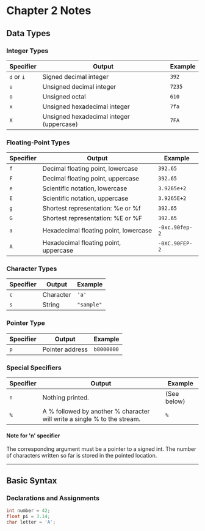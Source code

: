 # Chapter 2 Notes

## Data Types

### Integer Types

| Specifier | Output                         | Example  |
|-----------|--------------------------------|----------|
| `d` or `i` | Signed decimal integer         | `392`    |
| `u`         | Unsigned decimal integer       | `7235`   |
| `o`         | Unsigned octal                 | `610`    |
| `x`         | Unsigned hexadecimal integer   | `7fa`    |
| `X`         | Unsigned hexadecimal integer (uppercase) | `7FA` |

### Floating-Point Types

| Specifier | Output                                    | Example     |
|-----------|-------------------------------------------|-------------|
| `f`         | Decimal floating point, lowercase        | `392.65`      |
| `F`         | Decimal floating point, uppercase        | `392.65`      |
| `e`         | Scientific notation, lowercase            | `3.9265e+2`   |
| `E`         | Scientific notation, uppercase            | `3.9265E+2`   |
| `g`         | Shortest representation: %e or %f        | `392.65`      |
| `G`         | Shortest representation: %E or %F        | `392.65`      |
| `a`         | Hexadecimal floating point, lowercase    | `-0xc.90fep-2`|
| `A`         | Hexadecimal floating point, uppercase    | `-0XC.90FEP-2`|

### Character Types

| Specifier | Output        | Example |
|-----------|---------------|---------|
| `c`         | Character     | `'a'`     |
| `s`         | String        | `"sample"`|

### Pointer Type

| Specifier | Output             | Example    |
|-----------|--------------------|------------|
| `p`         | Pointer address    | `b8000000`   |

### Special Specifiers

| Specifier | Output                                        | Example       |
|-----------|-----------------------------------------------|---------------|
| `n`         | Nothing printed.                             | (See below)   |
| `%`         | A % followed by another % character will write a single % to the stream. | `%`            |

#### Note for 'n' specifier

The corresponding argument must be a pointer to a signed int.
The number of characters written so far is stored in the pointed location.

---

## Basic Syntax

### Declarations and Assignments

```c
int number = 42;
float pi = 3.14;
char letter = 'A';
